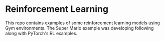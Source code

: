 # Reinforcement Learning
This repo contains examples of some reinforcement learning models using Gym environments. The Super Mario example was developing following along with PyTorch's RL examples.
